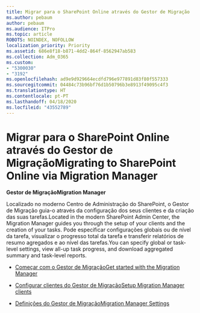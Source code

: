 ```yaml
---
title: Migrar para o SharePoint Online através do Gestor de Migração
ms.author: pebaum
author: pebaum
ms.audience: ITPro
ms.topic: article
ROBOTS: NOINDEX, NOFOLLOW
localization_priority: Priority
ms.assetid: 686e8f18-b871-4dd2-864f-8562947ab583
ms.collection: Adm_O365
ms.custom:
- "5300030"
- "3192"
ms.openlocfilehash: ad9e9d929664ecdfd796e977891d83f80f557333
ms.sourcegitcommit: 04484c73b96bf76d1b50796b3e8913f49095c4f3
ms.translationtype: HT
ms.contentlocale: pt-PT
ms.lasthandoff: 04/18/2020
ms.locfileid: "43552789"
---
```

# <a name="migrating-to-sharepoint-online-via-migration-manager"></a><span data-ttu-id="b5079-102">Migrar para o SharePoint Online através do Gestor de Migração</span><span class="sxs-lookup"><span data-stu-id="b5079-102">Migrating to SharePoint Online via Migration Manager</span></span>

<span data-ttu-id="b5079-103">**Gestor de Migração**</span><span class="sxs-lookup"><span data-stu-id="b5079-103">**Migration Manager**</span></span>

<span data-ttu-id="b5079-104">Localizado no moderno Centro de Administração do SharePoint, o Gestor de Migração guia-o através da configuração dos seus clientes e da criação das suas tarefas.</span><span class="sxs-lookup"><span data-stu-id="b5079-104">Located in the modern SharePoint Admin Center, the Migration Manager guides you through the setup of your clients and the creation of your tasks.</span></span> <span data-ttu-id="b5079-105">Pode especificar configurações globais ou de nível da tarefa, visualizar o progresso total da tarefa e transferir relatórios de resumo agregados e ao nível das tarefas.</span><span class="sxs-lookup"><span data-stu-id="b5079-105">You can specify global or task-level settings, view all-up task progress, and download aggregated summary and task-level reports.</span></span>

- [<span data-ttu-id="b5079-106">Começar com o Gestor de Migração</span><span class="sxs-lookup"><span data-stu-id="b5079-106">Get started with the Migration Manager</span></span>](https://docs.microsoft.com/sharepointmigration/mm-get-started)

- [<span data-ttu-id="b5079-107">Configurar clientes do Gestor de Migração</span><span class="sxs-lookup"><span data-stu-id="b5079-107">Setup Migration Manager clients</span></span>](https://docs.microsoft.com/sharepointmigration/mm-setup-clients)

- [<span data-ttu-id="b5079-108">Definições do Gestor de Migração</span><span class="sxs-lookup"><span data-stu-id="b5079-108">Migration Manager Settings</span></span>](https://docs.microsoft.com/sharepointmigration/mm-settings)
